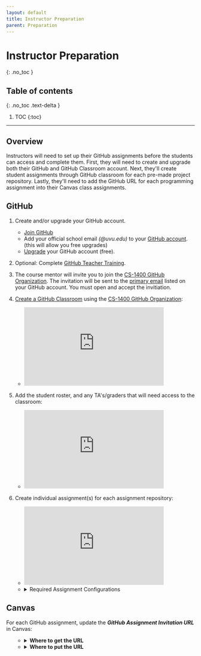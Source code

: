 ```yaml
---
layout: default
title: Instructor Preparation
parent: Preparation
---
```


# Instructor Preparation
{: .no_toc }
## Table of contents
{: .no_toc .text-delta }

1. TOC
{:toc}

---

## Overview
Instructors will need to set up their GitHub assignments before the students can access and complete them. First, they will need to create and upgrade both their GitHub and GitHub Classroom account. Next, they'll create student assignments through GitHub classroom for each pre-made project repository. Lastly, they'll need to add the GitHub URL for each programming assignment into their Canvas class assignments.

## GitHub
1. Create and/or upgrade your GitHub account.
    - <a href='https://github.com/join?source=login'  target="_blank">Join GitHub</a>
    - Add your official school email *(@uvu.edu)* to your <a href='https://github.com/settings/emails'  target="_blank">GitHub account</a>. (this will allow you free upgrades)
    - <a href='https://education.github.com/discount_requests/teacher_application'  target="_blank">Upgrade</a> your GitHub account (free).
    
2. Optional: Complete <a href='https://classroom.github.com/assignment-invitations/5fcbfd62a2c37aca3fe728a635964eaf'  target="_blank">GitHub Teacher Training</a>.

3. The course mentor will invite you to join the <a href='https://github.com/CS-1400'  target="_blank">CS-1400 GitHub Organization</a>. The invitation will be sent to the <a href='https://github.com/settings/emails'  target="_blank">primary email</a> listed on your GitHub account. You must open and accept the invitiation.
    
4. <a href='https://classroom.github.com/classrooms'  target="_blank">Create a GitHub Classroom</a> using the <a href='https://github.com/CS-1400'  target="_blank">CS-1400 GitHub Organization</a>:
    - <iframe width="373" height="210" src="https://www.youtube.com/embed/xVVeqIDgCvM" frameborder="0" allow="accelerometer; autoplay; clipboard-write; encrypted-media; gyroscope; picture-in-picture" allowfullscreen></iframe>

5. Add the student roster, and any TA's/graders that will need access to the classroom:
    - <iframe width="373" height="210" src="https://www.youtube.com/embed/DTzrKduaHj8" frameborder="0" allow="accelerometer; autoplay; clipboard-write; encrypted-media; gyroscope; picture-in-picture" allowfullscreen></iframe>
    
6. Create individual assignment(s) for each assignment repository:
<ul><ul>
    <li> <iframe width="373" height="210" src="https://www.youtube.com/embed/6QzKZ63KLss" frameborder="0" allow="accelerometer; autoplay; clipboard-write; encrypted-media; gyroscope; picture-in-picture" allowfullscreen></iframe> </li>
    <li> 
        <details>
            <summary>Required Assignment Configurations</summary>
            <img src='/assets/assignment-configurations.png'>
        </details>
    </li>
</ul></ul>


## Canvas
For each GitHub assignment, update the ***GitHub Assignment Invitation URL*** in Canvas:
<ul>      
<ul>
    <li>
        <details>
            <summary><b>Where to get the URL</b></summary>
            <p>The GitHub Assignment Interface:</p>
            <img src='CS-1400/assets/github-url.png'>  
        </details>
    </li>
    <li>
        <details>
            <summary><b>Where to put the URL</b></summary>
            <p>The canvas assignment's link options menu:</p>
            <img src='/CS-1400/assets/canvas-url.png'>
        </details>
    </li>
</ul>
</ul>




